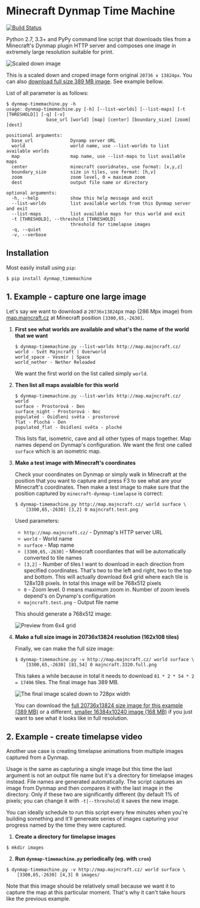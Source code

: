 # Minecraft Dynmap Time Machine

[![Build Status](https://travis-ci.org/martinsik/minecraft-dynmap-timemachine.svg?branch=master)](https://travis-ci.org/martinsik/minecraft-dynmap-timemachine)

Python 2.7, 3.3+ and PyPy command line script that downloads tiles from a Minecraft's Dynmap plugin HTTP server and composes one image in extremely large resolution suitable for print.

![Scaled down image](https://raw.githubusercontent.com/martinsik/minecraft-dynmap-timemachine/master/doc/majncraft.3320.crop.png)

This is a scaled down and croped image form original `20736 x 13824px`. You can also [download full size 389 MB image](https://www.dropbox.com/s/hhq6jbuxyu6fmr0/majncraft.20736.full.png?dl=0). See example bellow.

List of all parameter is as follows:

    $ dynmap-timemachine.py -h
    usage: dynmap-timemachine.py [-h] [--list-worlds] [--list-maps] [-t [THRESHOLD]] [-q] [-v]
                   base_url [world] [map] [center] [boundary_size] [zoom] [dest]
    
    positional arguments:
      base_url              Dynamp server URL
      world                 world name, use --list-worlds to list available worlds
      map                   map name, use --list-maps to list available maps
      center                minecraft cooridnates, use format: [x,y,z]
      boundary_size         size in tiles, use format: [h,v]
      zoom                  zoom level, 0 = maximum zoom
      dest                  output file name or directory
    
    optional arguments:
      -h, --help            show this help message and exit
      --list-worlds         list available worlds from this Dynmap server and exit
      --list-maps           list available maps for this world and exit
      -t [THRESHOLD], --threshold [THRESHOLD]
                            threshold for timelapse images
      -q, --quiet
      -v, --verbose

## Installation

Most easily install using `pip`:

    $ pip install dynmap_timemachine

## 1. Example - capture one large image

Let's say we want to download a `20736x13824`px map (286 Mpx image) from [map.majncraft.cz](http://map.majncraft.cz/) at Minecraft position `[3300,65,-2630]`.


1. **First see what worlds are available and what's the name of the world that we want**

   ```
   $ dynmap-timemachine.py --list-worlds http://map.majncraft.cz/
   world - Svět Majncraft | Overworld
   world_space - Vesmír | Space
   world_nether - Nether Reloaded
   ```

   We want the first world on the list called simply `world`.

2. **Then list all maps avaialble for this world**

   ```
   $ dynmap-timemachine.py --list-worlds http://map.majncraft.cz/ world
   surface - Prostorová - Den
   surface_night - Prostorová - Noc
   populated - Osídlení světa - prostorové
   flat - Plochá - Den
   populated_flat - Osídlení světa - ploché
   ```
    
   This lists flat, isometric, cave and all other types of maps together. Map names depend on Dynmap's configuration. We want the first one called `surface` which is an isometric map.
   
3. **Make a test image with Minecraft's coordinates**

   Check your coordinates on Dynmap or simply walk in Minecraft at the position that you want to capture and press F3 to see what are your Minecraft's coordinates. Then make a test image to make sure that the position captured by `minecraft-dynmap-timelapse` is correct:
   
   ```
   $ dynmap-timemachine.py http://map.majncraft.cz/ world surface \
       [3300,65,-2630] [3,2] 0 majncraft.test.png
   ```
   
   Used parameters:
   
   - `http://map.majncraft.cz/` - Dynmap's HTTP server URL
   - `world` - World name
   - `surface` - Map name
   - `[3300,65,-2630]` - Minecraft coordiantes that will be automatically converted to tile names
   - `[3,2]` - Number of tiles I want to download in each direction from specified coordinates. That's two to the left and right, two to the top and bottom. This will actually download 6x4 grid where each tile is 128x128 pixels. In total this image will be 768x512 pixels
   - `0` - Zoom level. 0 means maximum zoom in. Number of zoom levels depend's on Dynamp's configuration
   - `majncraft.test.png` - Output file name
   
   This should generate a 768x512 image:
   
   ![Preview from 6x4 grid](https://raw.githubusercontent.com/martinsik/minecraft-dynmap-timemachine/master/doc/majncraft.3320.test.png)
   
4. **Make a full size image in 20736x13824 resolution (162x108 tiles)**
   
   Finally, we can make the full size image:
   
   ```
   $ dynmap-timemachine.py -v http://map.majncraft.cz/ world surface \
       [3300,65,-2630] [81,54] 0 majncraft.3320.full.png
   ```
   
   This takes a while because in total it needs to download `81 * 2 * 54 * 2 = 17496` tiles. The final image has 389 MB.
   
   ![The final image scaled down to 728px width](https://raw.githubusercontent.com/martinsik/minecraft-dynmap-timemachine/master/doc/majncraft.3320.thumb.png)
   
   You can download the [full 20736x13824 size image for this example (389 MB)](https://www.dropbox.com/s/hhq6jbuxyu6fmr0/majncraft.20736.full.png?dl=0) or a different, [smaller 16384x10240 image (168 MB)](https://www.dropbox.com/s/c6zzpv2cd26x76g/majncraft.16384.png?dl=0) if you just want to see what it looks like in full resolution.
   
## 2. Example - create timelapse video

Another use case is creating timelapse animations from multiple images captured from a Dynmap.
   
Usage is the same as capturing a single image but this time the last argument is not an output file name but it's a directory for timelapse images instead. File names are generated automatically. The script captures an image from Dynmap and then compares it with the last image in the directory. Only if these two are significantly different (by default 1% of pixels; you can change it with `-t|--threshold`) it saves the new image.
   
You can ideally schedule to run this script every few minutes when you're building something and it'll genereate series of images capturing your progress named by the time they were captured.
   
   1. **Create a directory for timelapse images**
   
   ```
   $ mkdir images
   ```
   
   2. **Run `dynmap-timemachine.py` periodically (eg. with `cron`)** 
   
   ```
   $ dynmap-timemachine.py -v http://map.majncraft.cz/ world surface \
       [3300,65,-2630] [4,3] 0 images/
   ```
   
   Note that this image should be relatively small because we want it to capture the map at this particular moment. That's why it can't take hours like the previous example.